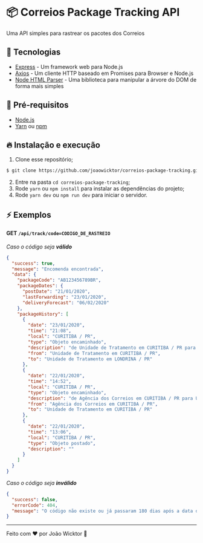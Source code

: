 # :package: Correios Package Tracking API
Uma API simples para rastrear os pacotes dos Correios

## 🚀 Tecnologias
* [Express](https://expressjs.com/pt-br/) - Um framework web para Node.js
* [Axios](https://github.com/axios/axios) - Um cliente HTTP baseado em Promises para Browser e Node.js
* [Node HTML Parser](https://github.com/taoqf/node-html-parser) - Uma biblioteca para manipular a árvore do DOM de forma mais simples

## :wrench: Pré-requisitos
* [Node.js](https://nodejs.org/en/)
* [Yarn](https://yarnpkg.com/) ou [npm](https://www.npmjs.com/)

## :fire: Instalação e execução
1. Clone esse repositório;
```bash
$ git clone https://github.com/joaowicktor/correios-package-tracking.git
```
2. Entre na pasta `cd correios-package-tracking`;
3. Rode `yarn` ou `npm install` para instalar as dependências do projeto;
4. Rode `yarn dev` ou `npm run dev` para iniciar o servidor.

## :zap: Exemplos
#### GET `/api/track/code=CODIGO_DE_RASTREIO`
_Caso o código seja **válido**_
```json
{
  "success": true,
  "message": "Encomenda encontrada",
  "data": {
    "packageCode": "AB123456789BR",
    "packageDates": {
      "postDate": "21/01/2020",
      "lastForwarding": "23/01/2020",
      "deliveryForecast": "06/02/2020"
    },
    "packageHistory": [
      {
        "date": "23/01/2020",
        "time": "21:08",
        "local": "CURITIBA / PR",
        "type": "Objeto encaminhado",
        "description": "de Unidade de Tratamento em CURITIBA / PR para Unidade de Tratamento em LONDRINA / PR",
        "from": "Unidade de Tratamento em CURITIBA / PR",
        "to": "Unidade de Tratamento em LONDRINA / PR"
      },
      {
        "date": "22/01/2020",
        "time": "14:52",
        "local": "CURITIBA / PR",
        "type": "Objeto encaminhado",
        "description": "de Agência dos Correios em CURITIBA / PR para Unidade de Tratamento em CURITIBA / PR",
        "from": "Agência dos Correios em CURITIBA / PR",
        "to": "Unidade de Tratamento em CURITIBA / PR"
      },
      {
        "date": "22/01/2020",
        "time": "13:06",
        "local": "CURITIBA / PR",
        "type": "Objeto postado",
        "description": ""
      }
    ]
  }
}
```

_Caso o código seja **inválido**_
```json
{
  "success": false,
  "errorCode": 404,
  "message": "O código não existe ou já passaram 180 dias após a data de postagem"
}
```

---
Feito com :heart: por João Wicktor 👋